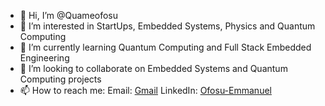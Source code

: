- 👋 Hi, I’m @Quameofosu
- 👀 I’m interested in StartUps, Embedded Systems, Physics and Quantum Computing
- 🌱 I’m currently learning Quantum Computing and Full Stack Embedded Engineering
- 💞️ I’m looking to collaborate on Embedded Systems and Quantum Computing projects
- 📫 How to reach me: Email: [Gmail](quameofosuemma@gmail.com) LinkedIn: [Ofosu-Emmanuel](https://www.linkedin.com/in/ofosu-emmanuel/)

<!---
Quameofosu/Quameofosu is a ✨ special ✨ repository because its `README.md` (this file) appears on your GitHub profile.
You can click the Preview link to take a look at your changes.
--->
